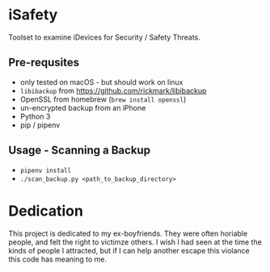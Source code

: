 # iSafety
Toolset to examine iDevices for Security / Safety Threats.

## Pre-requsites

* only tested on macOS - but should work on linux
* `libibackup` from https://github.com/rickmark/libibackup
* OpenSSL from homebrew (`brew install openssl`)
* un-encrypted backup from an iPhone
* Python 3
* pip / pipenv

## Usage - Scanning a Backup

* `pipenv install`
* `./scan_backup.py <path_to_backup_directory>`


# Dedication

This project is dedicated to my ex-boyfriends.  They were often horiable people, and felt the right to victimze others.  I wish I had seen at the time the kinds of people I attracted, but if I can help another escape this violance this code has meaning to me.
